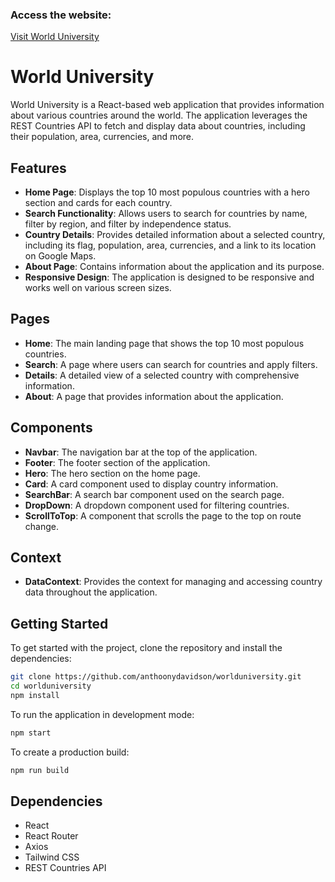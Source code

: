 ### Access the website:

[Visit World University](https://anthoonydavidson.github.io/worlduniversity/)

# World University

World University is a React-based web application that provides information about various countries around the world. The application leverages the REST Countries API to fetch and display data about countries, including their population, area, currencies, and more.

## Features

- **Home Page**: Displays the top 10 most populous countries with a hero section and cards for each country.
- **Search Functionality**: Allows users to search for countries by name, filter by region, and filter by independence status.
- **Country Details**: Provides detailed information about a selected country, including its flag, population, area, currencies, and a link to its location on Google Maps.
- **About Page**: Contains information about the application and its purpose.
- **Responsive Design**: The application is designed to be responsive and works well on various screen sizes.

## Pages

- **Home**: The main landing page that shows the top 10 most populous countries.
- **Search**: A page where users can search for countries and apply filters.
- **Details**: A detailed view of a selected country with comprehensive information.
- **About**: A page that provides information about the application.

## Components

- **Navbar**: The navigation bar at the top of the application.
- **Footer**: The footer section of the application.
- **Hero**: The hero section on the home page.
- **Card**: A card component used to display country information.
- **SearchBar**: A search bar component used on the search page.
- **DropDown**: A dropdown component used for filtering countries.
- **ScrollToTop**: A component that scrolls the page to the top on route change.

## Context

- **DataContext**: Provides the context for managing and accessing country data throughout the application.

## Getting Started

To get started with the project, clone the repository and install the dependencies:

```sh
git clone https://github.com/anthoonydavidson/worlduniversity.git
cd worlduniversity
npm install
```

To run the application in development mode:

```sh
npm start
```

To create a production build:

```sh
npm run build
```

## Dependencies

- React
- React Router
- Axios
- Tailwind CSS
- REST Countries API
